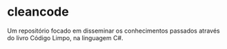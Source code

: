 # cleancode
Um repositório focado em disseminar os conhecimentos passados através do livro Código Limpo, na linguagem C#.
